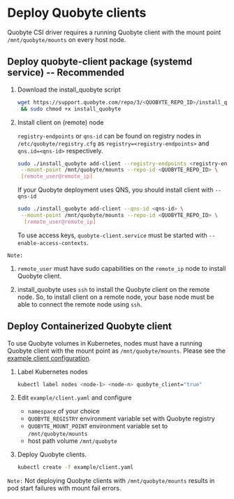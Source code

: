 # Deploy Quobyte clients

Quobyte CSI driver requires a running Quobyte client with the mount point `/mnt/quobyte/mounts` on every host node.

## Deploy quobyte-client package (systemd service) -- **Recommended**

1. Download the install_quobyte script

    ```bash
    wget https://support.quobyte.com/repo/3/<QUOBYTE_REPO_ID>/install_quobyte \
     && sudo chmod +x install_quobyte
    ```

2. Install client on (remote) node

    `registry-endpoints` or `qns-id` can be found on registry nodes in `/etc/quobyte/registry.cfg` as `registry=<registry-endpoints>` and `qns.id=<qns-id>` respectively.

    ```bash
    sudo ./install_quobyte add-client --registry-endpoints <registry-endpoints> \
     --mount-point /mnt/quobyte/mounts --repo-id <QUOBYTE_REPO_ID> \
     [remote_user@remote_ip]
    ```

    If your Quobyte deployment uses QNS, you should install client with `--qns-id`

    ```bash
    sudo ./install_quobyte add-client --qns-id <qns-id> \
     --mount-point /mnt/quobyte/mounts --repo-id <QUOBYTE_REPO_ID> \
      [remote_user@remote_ip]
    ```

    To use access keys, `quobyte-client.service` must be started with `--enable-access-contexts`.

    

`Note:`  

1. `remote_user` must have sudo capabilities on the `remote_ip` node to install Quobyte client.

2. install_quobyte uses `ssh` to install the Quobyte client on the remote node. So, to install client on a remote node,
 your base node must be able to connect the remote node using `ssh`.

## Deploy Containerized Quobyte client

To use Quobyte volumes in Kubernetes, nodes must have a running Quobyte client
 with the mount point as `/mnt/quobyte/mounts`. Please see the
 [example client configuration](https://github.com/quobyte/quobyte-csi/blob/v1.0.1/example/client.yaml).

1. Label Kubernetes nodes

    ```bash
    kubectl label nodes <node-1> <node-n> quobyte_client="true"
    ```

2. Edit `example/client.yaml` and configure

    * `namespace` of your choice
    * `QUOBYTE_REGISTRY` environment variable set with Quobyte registry
    * `QUOBYTE_MOUNT_POINT` environment variable set to `/mnt/quobyte/mounts`
    * host path volume `/mnt/quobyte`  

3. Deploy Quobyte clients.

    ```bash
    kubectl create -f example/client.yaml
    ```

  `Note:` Not deploying Quobyte clients with `/mnt/quobyte/mounts` results in pod start failures with mount fail errors.
